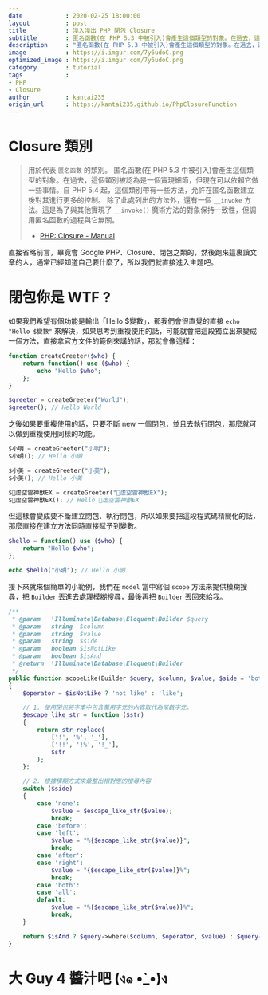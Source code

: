 ```yaml
---
date            : 2020-02-25 18:00:00
layout          : post
title           : 淺入淺出 PHP 閉包 Closure
subtitle        : 匿名函數(在 PHP 5.3 中被引入)會產生這個類型的對象。在過去，這個類別被認為是一個實現細節 ...
description     : "匿名函數(在 PHP 5.3 中被引入)會產生這個類型的對象。在過去，這個類別被認為是一個實現細節 ..."
image           : https://i.imgur.com/7y6udoC.png
optimized_image : https://i.imgur.com/7y6udoC.png
category        : tutorial
tags            :
- PHP
- Closure
author          : kantai235
origin_url      : https://kantai235.github.io/PhpClosureFunction
---
```


# Closure 類別

> 用於代表 `匿名函數` 的類別。
> 匿名函數(在 PHP 5.3 中被引入)會產生這個類型的對象。在過去，這個類別被認為是一個實現細節，但現在可以依賴它做一些事情。自 PHP 5.4 起，這個類別帶有一些方法，允許在匿名函數建立後對其進行更多的控制。
> 除了此處列出的方法外，還有一個 `__invoke` 方法。這是為了與其他實現了 `__invoke()` 魔術方法的對象保持一致性，但調用匿名函數的過程與它無關。
>
> - [PHP: Closure - Manual](https://www.php.net/manual/en/class.closure.php)

直接省略前言，畢竟會 Google PHP、Closure、閉包之類的，然後跑來這裏讀文章的人，通常已經知道自己要什麼了，所以我們就直接進入主題吧。

# 閉包你是 WTF ?

如果我們希望有個功能是輸出「Hello $變數」，那我們會很直覺的直接 `echo "Hello $變數"` 來解決，如果思考到重複使用的話，可能就會把這段獨立出來變成一個方法，直接拿官方文件的範例來講的話，那就會像這樣：

```php
function createGreeter($who) {
    return function() use ($who) {
        echo "Hello $who";
    };
}

$greeter = createGreeter("World");
$greeter(); // Hello World
```

之後如果要重複使用的話，只要不斷 new 一個閉包，並且去執行閉包，那麼就可以做到重複使用同樣的功能。

```php
$小明 = createGreeter("小明");
$小明(); // Hello 小明

$小美 = createGreeter("小美");
$小美(); // Hello 小美

$虛空雷神獸EX = createGreeter("虛空雷神獸EX");
$虛空雷神獸EX(); // Hello 虛空雷神獸EX
```

但這樣會變成要不斷建立閉包、執行閉包，所以如果要把這段程式碼精簡化的話，那麼直接在建立方法同時直接賦予到變數。

```php
$hello = function() use ($who) {
    return "Hello $who";
};

echo $hello("小明"); // Hello 小明
```

接下來就來個簡單的小範例，我們在 `model` 當中寫個 `scope` 方法來提供模糊搜尋，把 `Builder` 丟進去處理模糊搜尋，最後再把 `Builder` 丟回來給我。

```php
/**
 * @param   \Illuminate\Database\Eloquent\Builder $query
 * @param   string  $column
 * @param   string  $value
 * @param   string  $side
 * @param   boolean $isNotLike
 * @param   boolean $isAnd
 * @return  \Illuminate\Database\Eloquent\Builder
 */
public function scopeLike(Builder $query, $column, $value, $side = 'both', $isNotLike = false, $isAnd = true)
{
    $operator = $isNotLike ? 'not like' : 'like';

    // 1. 使用閉包將字串中包含萬用字元的內容取代為常數字元。
    $escape_like_str = function ($str)
    {
        return str_replace(
            ['!', '%', '_'], 
            ['!!', '!%', '!_'],
            $str
        );
    };

    // 2. 根據模糊方式來彙整出相對應的搜尋內容
    switch ($side)
    {
        case 'none':
            $value = $escape_like_str($value);
            break;
        case 'before':
        case 'left':
            $value = "%{$escape_like_str($value)}";
            break;
        case 'after':
        case 'right':
            $value = "{$escape_like_str($value)}%";
            break;
        case 'both':
        case 'all':
        default:
            $value = "%{$escape_like_str($value)}%";
            break;
    }

    return $isAnd ? $query->where($column, $operator, $value) : $query->orWhere($column, $operator, $value);
}
```

# 大 Guy 4 醬汁吧 (ง๑ •̀_•́)ง
